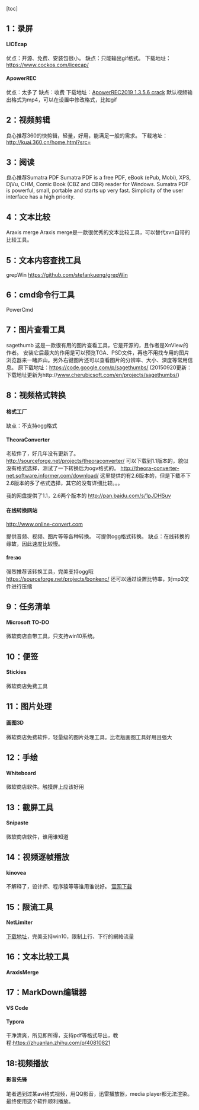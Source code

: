 [toc]
## 1：录屏
#### LICEcap
优点：开源、免费、安装包很小。
缺点：只能输出gif格式。
下载地址：https://www.cockos.com/licecap/

#### ApowerREC
优点：太多了
缺点：收费
下载地址：[ApowerREC2019 1.3.5.6 crack](https://download.csdn.net/download/iningwei/11058421)
默认视频输出格式为mp4，可以在设置中修改格式，比如gif

## 2：视频剪辑
良心推荐360的快剪辑，轻量，好用，能满足一般的需求。
下载地址：http://kuai.360.cn/home.html?src=

## 3：阅读
良心推荐Sumatra PDF
Sumatra PDF is a free PDF, eBook (ePub, Mobi), XPS, DjVu, CHM, Comic Book (CBZ and CBR) reader for Windows.
Sumatra PDF is powerful, small, portable and starts up very fast.
Simplicity of the user interface has a high priority.


## 4：文本比较
Araxis merge
Araxis merge是一款很优秀的文本比较工具，可以替代svn自带的比较工具。

## 5：文本内容查找工具
grepWin
https://github.com/stefankueng/grepWin

## 6：cmd命令行工具
PowerCmd

## 7：图片查看工具
sagethumb
这是一款很有用的图片查看工具，它是开源的，且作者是XnView的作者。
安装它后最大的作用是可以预览TGA、PSD文件，再也不用找专用的图片浏览器来一睹庐山。另外右键图片还可以查看图片的分辨率、大小、深度等常用信息。
原下载地址：https://code.google.com/p/sagethumbs/
(20150920更新：下载地址更新为http://www.cherubicsoft.com/en/projects/sagethumbs/)

## 8：视频格式转换

#### 格式工厂

缺点：不支持ogg格式

#### TheoraConverter
 老软件了，好几年没有更新了。
http://sourceforge.net/projects/theoraconverter/ 可以下载到1.1版本的，貌似没有格式选择，测试了一下转换后为ogv格式的。
http://theora-converter-net.software.informer.com/download/ 这里提供的有2.6版本的，但是下载不下
2.6版本的多了格式选择，其它的没有详细比较。。。

我的网盘提供了1.1，2.6两个版本的 http://pan.baidu.com/s/1pJDHSuv

#### 在线转换网站

http://www.online-convert.com

提供音频、视频、图片等等各种转换。
可提供ogg格式转换。
缺点：在线转换的缘故，因此速度比较慢。

#### fre:ac
强烈推荐该转换工具，完美支持ogg哦
https://sourceforge.net/projects/bonkenc/
还可以通过设置比特率，对mp3文件进行压缩


## 9：任务清单
#### Microsoft TO-DO
微软商店自带工具，只支持win10系统。

## 10：便签
#### Stickies
微软商店免费工具

## 11：图片处理
#### 画图3D
微软商店免费软件，轻量级的图片处理工具。比老版画图工具好用且强大

## 12：手绘
#### Whiteboard
微软商店软件。触摸屏上应该好用

## 13：截屏工具
#### Snipaste
微软商店软件，谁用谁知道

## 14：视频逐帧播放
#### kinovea
不解释了，设计师、程序猿等等谁用谁说好。
[官网下载](https://www.kinovea.org/)
## 15：限流工具
#### NetLimiter
[下载地址](https://download.csdn.net/download/iningwei/11871004)，完美支持win10，限制上行、下行的網絡流量

## 16：文本比较工具
#### AraxisMerge

## 17：MarkDown编辑器
#### VS Code
#### Typora
干净清爽，所见即所得，支持pdf等格式导出，教程:https://zhuanlan.zhihu.com/p/40810821

## 18:视频播放
#### 影音先锋
笔者遇到过某avi格式视频，用QQ影音，迅雷播放器，media player都无法渲染。最终使用这个软件顺利播放。